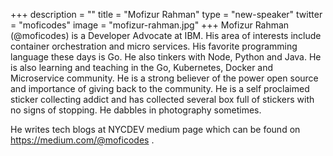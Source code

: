 +++
description = ""
title = "Mofizur Rahman"
type = "new-speaker"
twitter = "moficodes"
image = "mofizur-rahman.jpg"
+++
Mofizur Rahman (@moficodes) is a Developer Advocate at IBM. His area of interests include container orchestration and micro services. His favorite programming language these days is Go. He also tinkers with Node, Python and Java. He is also learning and teaching in the Go, Kubernetes, Docker and Microservice community. He is a strong believer of the power open source and importance of giving back to the community. He is a self proclaimed sticker collecting addict and has collected several box full of stickers with no signs of stopping. He dabbles in photography sometimes.

He writes tech blogs at NYCDEV medium page which can be found on https://medium.com/@moficodes .